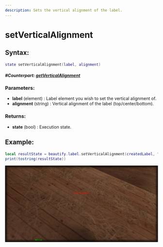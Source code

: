 ```yaml
---
description: Sets the vertical alignment of the label.
---
```


# setVerticalAlignment

## **Syntax:**

```lua
state setVerticalAlignment(label, alignment)
```

#### _**\#Counterpart:**_ [_**getVerticalAlignment**_](getlabelverticalalignment.md)

### **Parameters:**

* **label** \(element\) : Label element you wish to set the vertical alignment of.
* **alignment** \(string\) : Vertical alignment of the label \(top/center/bottom\).

### **Returns:**

* **state** \(bool\) : Execution state.

## **Example:**

```lua
local resultState = beautify.label.setVerticalAlignment(createdLabel, "center")
print(tostring(resultState))
```

![](../../.gitbook/assets/setlabelverticalalignment.png)

